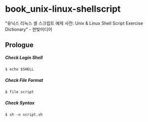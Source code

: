 # book_unix-linux-shellscript
"유닉스 리눅스 셸 스크립트 예제 사전: Unix &amp; Linux Shell Script Exercise Dictionary" - 한빛미디어 

## Prologue
##### Check Login Shell
    $ echo $SHELL
    
##### Check File Format  
    $ file script
    
##### Check Syntax  
    $ sh -n script.sh
    
